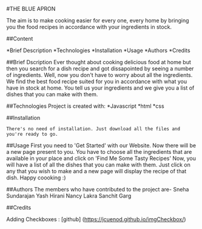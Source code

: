 
#THE BLUE APRON

The aim is to make cooking easier for every one, every home by bringing you the food recipes in accordance with your ingredients in stock.

##Content

*Brief Description
*Technologies
*Installation
*Usage
*Authors
*Credits

##Brief Dscription
Ever thought about cooking delicious food at home but then you search for a dish recipe and got dissapointed by seeing a number of ingredients. Well, now you don't have to worry about all the ingredients. We find the best food recipe suited for you in accordance with what you have in stock at home. You tell us your ingredients and we give you a list of dishes that you can make with them.

##Technologies
Project is created with:
*Javascript
*html
*css

##Installation
```
There's no need of installation. Just download all the files and you're ready to go.
```

##Usage
First you need to 'Get Started' with our Website.
Now there will be a new page present to you.
You have to choose all the ingredients that are available in your place and click on 'Find Me Some Tasty Recipes'
Now, you will have a list of all the dishes that you can make with them.
Just click on any that you wish to make and a new page will display the recipe of that dish.
Happy coooking :)


##Authors
The members who have contributed to the project are-
Sneha Sundarajan
Yash Hirani
Nancy Lakra
Sanchit Garg


##Credits

Adding Checkboxes : [github] (https://jcuenod.github.io/imgCheckbox/)
